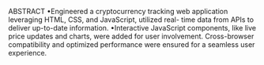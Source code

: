 ABSTRACT
•Engineered a cryptocurrency tracking web application leveraging HTML, CSS, and JavaScript, utilized   real- time   data from APIs to deliver up-to-date information.
•Interactive JavaScript components, like live price updates and charts, were added for user involvement. Cross-browser compatibility and optimized performance were ensured for a seamless user experience.
